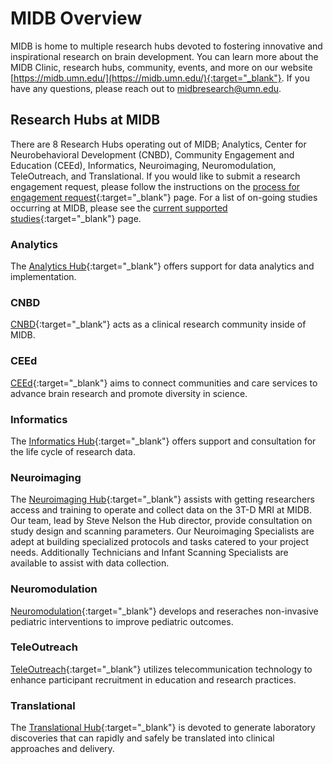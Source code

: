 # MIDB Overview
MIDB is home to multiple research hubs devoted to fostering innovative and inspirational research on brain development. You can learn more about the MIDB Clinic, research hubs, community, events, and more on our website [https://midb.umn.edu/](https://midb.umn.edu/){:target="_blank"}. If you have any questions, please reach out to midbresearch@umn.edu.

## Research Hubs at MIDB
There are 8 Research Hubs operating out of MIDB; Analytics, Center for Neurobehavioral Development (CNBD), Community Engagement and Education (CEEd), Informatics, Neuroimaging, Neuromodulation, TeleOutreach, and Translational. If you would like to submit a research engagement request, please follow the instructions on the [process for engagement request](https://midb.umn.edu/research-services/engage-midb-service-hubs/process-engagement-request){:target="_blank"} page. For a list of on-going studies occurring at MIDB, please see the [current supported studies](https://midb.umn.edu/current-studies-supported-midb){:target="_blank"} page.

### Analytics
The [Analytics Hub](https://midb.umn.edu/research/analytics){:target="_blank"} offers support for data analytics and implementation. 

### CNBD
[CNBD](https://midb.umn.edu/research/center-for-neurobehavioral-development){:target="_blank"} acts as a clinical research community inside of MIDB. 

### CEEd
[CEEd](https://midb.umn.edu/research/community-engagement-education){:target="_blank"} aims to connect communities and care services to advance brain research and promote diversity in science.

### Informatics
The [Informatics Hub](https://midb.umn.edu/research/informatics){:target="_blank"} offers support and consultation for the life cycle of research data.

### Neuroimaging
The [Neuroimaging Hub](https://midb.umn.edu/research/neuroimaging){:target="_blank"} assists with getting researchers access and training to operate and collect data on the 3T-D MRI at MIDB. Our team, lead by Steve Nelson the Hub director, provide consultation on study design and scanning parameters. Our Neuroimaging Specialists are adept at building specialized protocols and tasks catered to your project needs. Additionally Technicians and Infant Scanning Specialists are available to assist with data collection.

### Neuromodulation
[Neuromodulation](https://midb.umn.edu/research/neuromodulation){:target="_blank"} develops and reseraches non-invasive pediatric interventions to improve pediatric outcomes.

### TeleOutreach
[TeleOutreach](https://midb.umn.edu/research/teleoutreach){:target="_blank"} utilizes telecommunication technology to enhance participant recruitment in education and research practices.

### Translational
The [Translational Hub](https://midb.umn.edu/research/translational){:target="_blank"} is devoted to generate laboratory discoveries that can rapidly and safely be translated into clinical approaches and delivery.